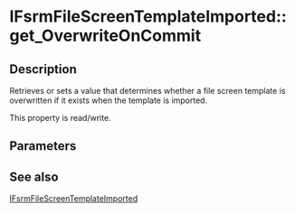 # IFsrmFileScreenTemplateImported::get_OverwriteOnCommit

## Description

Retrieves or sets a value that determines whether a file screen template is overwritten if it exists when the template is imported.

This property is read/write.

## Parameters

## See also

[IFsrmFileScreenTemplateImported](https://learn.microsoft.com/previous-versions/windows/desktop/api/fsrmscreen/nn-fsrmscreen-ifsrmfilescreentemplateimported)